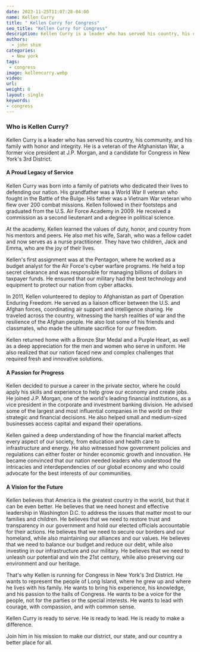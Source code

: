 ```yaml
---
date: 2023-11-25T11:07:28-04:00
name: Kellen Curry
title: " Kellen Curry for Congress"
seo_title: "Kellen Curry for Congress"
description: Kellen Curry is a leader who has served his country, his community, and his family with honor and integrity.
authors:
  - john shim
categories:
  - New york
tags:
 - congress
image: kellencurry.webp
video:
url: 
weight: 0
layout: single
keywords:
- congress
---
```



### Who is Kellen Curry?

Kellen Curry is a leader who has served his country, his community, and his family with honor and integrity. He is a veteran of the Afghanistan War, a former vice president at J.P. Morgan, and a candidate for Congress in New York's 3rd District.

#### A Proud Legacy of Service

Kellen Curry was born into a family of patriots who dedicated their lives to defending our nation. His grandfather was a World War II veteran who fought in the Battle of the Bulge. His father was a Vietnam War veteran who flew over 200 combat missions. Kellen followed in their footsteps and graduated from the U.S. Air Force Academy in 2009. He received a commission as a second lieutenant and a degree in political science.

At the academy, Kellen learned the values of duty, honor, and country from his mentors and peers. He also met his wife, Sarah, who was a fellow cadet and now serves as a nurse practitioner. They have two children, Jack and Emma, who are the joy of their lives.

Kellen's first assignment was at the Pentagon, where he worked as a budget analyst for the Air Force's cyber warfare programs. He held a top secret clearance and was responsible for managing billions of dollars in taxpayer funds. He ensured that our military had the best technology and equipment to protect our nation from cyber attacks.

In 2011, Kellen volunteered to deploy to Afghanistan as part of Operation Enduring Freedom. He served as a liaison officer between the U.S. and Afghan forces, coordinating air support and intelligence sharing. He traveled across the country, witnessing the harsh realities of war and the resilience of the Afghan people. He also lost some of his friends and classmates, who made the ultimate sacrifice for our freedom.

Kellen returned home with a Bronze Star Medal and a Purple Heart, as well as a deep appreciation for the men and women who serve in uniform. He also realized that our nation faced new and complex challenges that required fresh and innovative solutions.

#### A Passion for Progress

Kellen decided to pursue a career in the private sector, where he could apply his skills and experience to help grow our economy and create jobs. He joined J.P. Morgan, one of the world's leading financial institutions, as a vice president in the corporate and investment banking division. He advised some of the largest and most influential companies in the world on their strategic and financial decisions. He also helped small and medium-sized businesses access capital and expand their operations.

Kellen gained a deep understanding of how the financial market affects every aspect of our society, from education and health care to infrastructure and energy. He also witnessed how government policies and regulations can either foster or hinder economic growth and innovation. He became convinced that our nation needed leaders who understood the intricacies and interdependencies of our global economy and who could advocate for the best interests of our communities.

#### A Vision for the Future

Kellen believes that America is the greatest country in the world, but that it can be even better. He believes that we need honest and effective leadership in Washington D.C. to address the issues that matter most to our families and children. He believes that we need to restore trust and transparency in our government and hold our elected officials accountable for their actions. He believes that we need to secure our borders and our homeland, while also maintaining our alliances and our values. He believes that we need to balance our budget and reduce our debt, while also investing in our infrastructure and our military. He believes that we need to unleash our potential and win the 21st century, while also preserving our environment and our heritage.

That's why Kellen is running for Congress in New York's 3rd District. He wants to represent the people of Long Island, where he grew up and where he lives with his family. He wants to bring his experience, his knowledge, and his passion to the halls of Congress. He wants to be a voice for the people, not for the parties or the special interests. He wants to lead with courage, with compassion, and with common sense.

Kellen Curry is ready to serve. He is ready to lead. He is ready to make a difference.

Join him in his mission to make our district, our state, and our country a better place for all.

